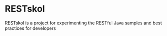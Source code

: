 # RESTskol
RESTskol is a project for experimenting the RESTful Java samples and best practices for developers
